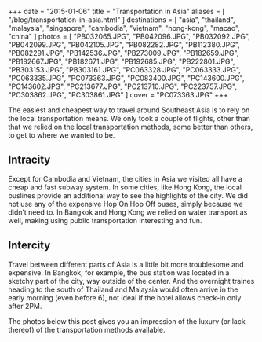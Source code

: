 +++
date    = "2015-01-06"
title   = "Transportation in Asia"
aliases = [ "/blog/transportation-in-asia.html" ]
destinations = [ "asia", "thailand", "malaysia", "singapore", "cambodia", "vietnam", "hong-kong", "macao", "china" ]
photos  = [
  "PB032065.JPG", "PB042096.JPG", "PB032092.JPG", "PB042099.JPG", "PB042105.JPG",
  "PB082282.JPG", "PB112380.JPG", "PB082291.JPG", "PB142536.JPG", "PB273009.JPG",
  "PB182659.JPG", "PB182667.JPG", "PB182671.JPG", "PB192685.JPG", "PB222801.JPG",
  "PB303153.JPG", "PB303161.JPG", "PC063328.JPG", "PC063333.JPG", "PC063335.JPG",
  "PC073363.JPG", "PC083400.JPG", "PC143600.JPG", "PC143602.JPG", "PC213677.JPG",
  "PC213710.JPG", "PC223757.JPG", "PC303862.JPG", "PC303861.JPG"
]
cover = "PC073363.JPG"
+++

The easiest and cheapest way to travel around Southeast Asia is to rely on the local transportation means. We only took a couple of flights, other than that we relied on the local transportation methods, some better than others, to get to where we wanted to be.
<!--more-->
## Intracity
Except for Cambodia and Vietnam, the cities in Asia we visited all have a cheap and fast subway system. In some cities, like Hong Kong, the local buslines provide an additional way to see the highlights of the city. We did not use any of the expensive Hop On Hop Off buses, simply because we didn’t need to. In Bangkok and Hong Kong we relied on water transport as well, making using public transportation interesting and fun.

## Intercity
Travel between different parts of Asia is a little bit more troublesome and expensive. In Bangkok, for example, the bus station was located in a sketchy part of the city, way outside of the center. And the overnight traines heading to the south of Thailand and Malaysia would often arrive in the early morning (even before 6), not ideal if the hotel allows check-in only after 2PM.

The photos below this post gives you an impression of the luxury (or lack thereof) of the transportation methods available.